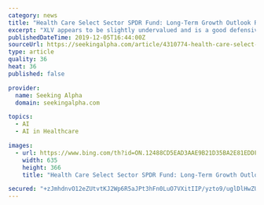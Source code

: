 ```yaml
---
category: news
title: "Health Care Select Sector SPDR Fund: Long-Term Growth Outlook Remains Intact"
excerpt: "XLV appears to be slightly undervalued and is a good defensive choice as demand for healthcare services does not diminish even in an economic recession. The implementation of artificial intelligence should help lead to new treatment options and new drug discoveries. Health Care Select Sector SPDR Fund (XLV) owns a portfolio of large-cap ..."
publishedDateTime: 2019-12-05T16:44:00Z
sourceUrl: https://seekingalpha.com/article/4310774-health-care-select-sector-spdr-fund-long-term-growth-outlook-remains-intact
type: article
quality: 36
heat: 36
published: false

provider:
  name: Seeking Alpha
  domain: seekingalpha.com

topics:
  - AI
  - AI in Healthcare

images:
  - url: https://www.bing.com/th?id=ON.12488CD5EAD3AAE9B21D35BA2E81EDDF
    width: 635
    height: 366
    title: "Health Care Select Sector SPDR Fund: Long-Term Growth Outlook Remains Intact"

secured: "+zJmhdnvO12eZUtvtKJ2Wp6R5aJPt3hFn0LuO7VXitIIP/yzto9/uglDlHwZUHgAgfbpNX2CR15hHZWsyZzhgqrlr8SmakLBqwEuILCeqOCt10l017WmmNqbWwIKfrHemh315wLOhQG2JVTauFKmmkzz1NCU+B+/NR+X9fEAbvRva64v7w7AcFc7xfia+KuM7X3447e11nkuB7aJxcSOazwCzFZO88AIk6jC6rW7JRxR+v1s7uF1rJU6bCmJpeVGdooYu6hHhJcCKtQandMWww==;EQ+1XTVJsEhh17yLOZQsng=="
---
```


